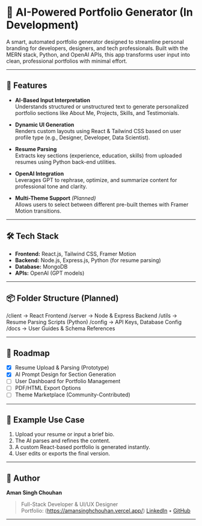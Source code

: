 # 🧠 AI-Powered Portfolio Generator (In Development)

A smart, automated portfolio generator designed to streamline personal branding for developers, designers, and tech professionals. Built with the MERN stack, Python, and OpenAI APIs, this app transforms user input into clean, professional portfolios with minimal effort.

---

## 🚀 Features

- **AI-Based Input Interpretation**  
  Understands structured or unstructured text to generate personalized portfolio sections like About Me, Projects, Skills, and Testimonials.

- **Dynamic UI Generation**  
  Renders custom layouts using React & Tailwind CSS based on user profile type (e.g., Designer, Developer, Data Scientist).

- **Resume Parsing**  
  Extracts key sections (experience, education, skills) from uploaded resumes using Python back-end utilities.

- **OpenAI Integration**  
  Leverages GPT to rephrase, optimize, and summarize content for professional tone and clarity.

- **Multi-Theme Support** *(Planned)*  
  Allows users to select between different pre-built themes with Framer Motion transitions.

---

## 🛠️ Tech Stack

- **Frontend:** React.js, Tailwind CSS, Framer Motion  
- **Backend:** Node.js, Express.js, Python (for resume parsing)  
- **Database:** MongoDB  
- **APIs:** OpenAI (GPT models)

---

## 📦 Folder Structure (Planned)

/client → React Frontend
/server → Node & Express Backend
/utils → Resume Parsing Scripts (Python)
/config → API Keys, Database Config
/docs → User Guides & Schema References


---

## 📌 Roadmap

- [x] Resume Upload & Parsing (Prototype)
- [x] AI Prompt Design for Section Generation
- [ ] User Dashboard for Portfolio Management
- [ ] PDF/HTML Export Options
- [ ] Theme Marketplace (Community-Contributed)

---

## 🤖 Example Use Case

1. Upload your resume or input a brief bio.
2. The AI parses and refines the content.
3. A custom React-based portfolio is generated instantly.
4. User edits or exports the final version.

---

## 👤 Author

**Aman Singh Chouhan**  
> Full-Stack Developer & UI/UX Designer  
> Portfolio: (https://amansinghchouhan.vercel.app/) 
> [LinkedIn](https://www.linkedin.com/in/aman-singh-chouhan/) • [GitHub](https://github.com/chouhansinghaman)

---
